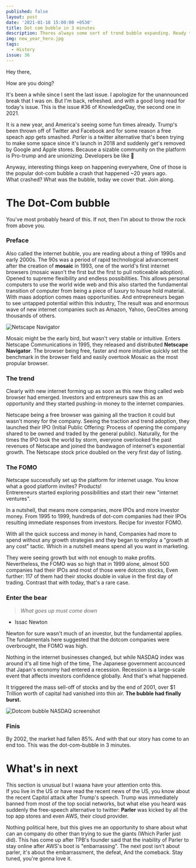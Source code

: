 ```yaml
---
published: false
layout: post
date: '2021-01-18 15:00:00 +0530'
title: Dot com bubble in 3 minutes
description: Theres always some sort of trend bubble expanding. Ready to explode at once. One such popular bubble is of the dot com in 1990s. Lets read about that
img: new_year_hero.jpg
tags:
  - History
issue: 36
---
```

Hey there,

How are you doing? 

It's been a while since I sent the last issue. I apologize for the unannounced break that I was on. But I'm back, refreshed. and with a good long read for today's issue. This is the issue #36 of KnowledgeDay, the second one in 2021.

It is a new year, and America's seeing some fun times already. Trump's been thrown off of Twitter and Facebook and for some reason a free speach app gets smashed. _Parler_ is a twitter alternative that's been trying to make some space since it's launch in 2018 and suddenly get's removed by Google and Apple stores. Because a sizable community on the platform is Pro-trump and are unionizing.
Developers be like 🤷

Anyway, interesting things keep on happening everywhere, One of those is the popular dot-com bubble a crash that happened ~20 years ago.  
What crashed? What was the bubble, today we cover that. Join along.

# The Dot-Com bubble
You've most probably heard of this. If not, then I'm about to throw the rock from above you.

### Preface
Also called the internet bubble, you are reading about a thing of 1990s and early 2000s. The 90s was a period of rapid technological advancement after the creation of **mosaic** in 1993, one of the world's first internet browsers (mosaic wasn't the first but the first to pull noticeable adoption). Opened to supreme flexibility and endless possibilities. This allows personal computers to use the world wide web and this also started the fundamental transition of computer from being a piece of luxury to house hold material.  
With maas adoption comes maas opportunities. And entrepreneurs began to see untapped potential within this industry, The result was and enormous wave of new internet companies such as Amazon, Yahoo, GeoCities among thousands of others.

![Netscape Navigator]()

Mosaic might be the early bird, but wasn't very stable or intuitive. Enters Netscape Communications in 1995, they released and distributed **Netscape Navigator**. The browser being free, faster and more intuitive quickly set the benchmark in the browser field and easily overtook Mosaic as the most propular browser.

### The trend
Clearly with new internet forming up as soon as this new thing called web browser had emerged. Investors and entrpreneurs saw this as an opportunity and they started pushing-in money to the internet companies.

Netscape being a free browser was gaining all the traction it could but wasn't money for the company. Seeing the traction and trend adoption, they launched their IPO (Initial Public Offering: Process of opening the company shared to be owned and traded by the general public). Naturally, for the times the IPO took the world by storm, everyone overlooked the past revenues of Netscape and joined the bandwagon of internet's exponential growth. The Netscape stock price doubled on the very first day of listing.

### The FOMO
Netscape successfully set up the platform for internet usage. You know what a good platform invites? Products!  
Entrereneurs started exploring possibilities and start their new "internet ventures".

In a nutshell, that means more companies, more IPOs and more investor money. From 1995 to 1999, hundreds of dot-com companies had their IPOs resulting immediate responses from investors. Recipe for investor FOMO.  

With all the quick success and money in hand, Companies had more to spend without any growth strategies and they began to employ a "growth at any cost" tactic. Which in a nutshell means spend all you want in marketing.

They were seeing growth but with not enough to make profits. Nevertheless, the FOMO was so high that in 1999 alone, almost 500 companies had their IPOs and most of those were dotcom stocks, Even further: 117 of them had their stocks double in value in the first day of trading.
Contrast that with today, that's a rare case.  

### Enter the bear
> _What goes up must come down_
- Issac Newton

Newton for sure wasn't much of an investor, but the fundamental applies. The fundamentals here suggested that the dotcom companies were overbrought, the FOMO was high.

Nothing in the internet businesses changed, but while NASDAQ index was around it's all time high of the time, The Japanese government accounced that Japan's economy had entered a recession. Recession is a large-scale event that affects investors confidence globally. And that's what happened.

It triggered the mass sell-off of stocks and by the end of 2001, over $1 Trillion worth of capital had vanished into thin air. **The bubble had finally burst.**

![Dotcom bubble NASDAQ screenshot]()

### Finis
By 2002, the market had fallen 85%. And with that our story has come to an end too. This was the dot-com-bubble in 3 minutes.

# What's in next
This section is unusual but I waana have your attention onto this.  
If you live in the US or have read the recent news of the US, you know about the recent Capitol attack after Trump's speech. Trump was immediately banned from most of the top social networks, but what else you heard was suddenly the free-speech alternative to twitter: **Parler** was kicked by all the top app stores and even AWS, their cloud provider.  

Nothing political here, but this gives me an opportunity to share about what can an company do other than trying to sue the giants (Which Parler just did). This has come up after TPB's founder said that the inability of Parler to stay online after AWS's boot is "enbarrassing".
The next post isn't about parler, it's about the embarrassment, the defeat, And the comeback. Stay tuned, you're gonna love it.